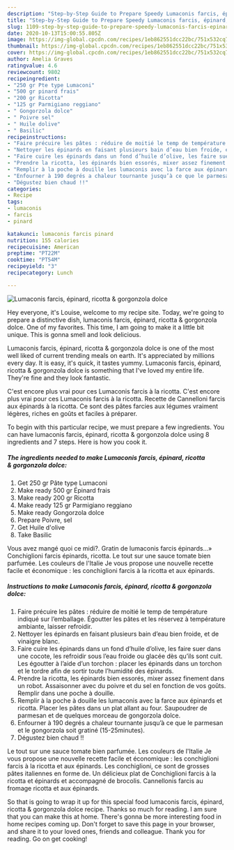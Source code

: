 ```yaml
---
description: "Step-by-Step Guide to Prepare Speedy Lumaconis farcis, épinard, ricotta &amp;amp; gorgonzola dolce"
title: "Step-by-Step Guide to Prepare Speedy Lumaconis farcis, épinard, ricotta &amp;amp; gorgonzola dolce"
slug: 1109-step-by-step-guide-to-prepare-speedy-lumaconis-farcis-epinard-ricotta-and-amp-gorgonzola-dolce
date: 2020-10-13T15:00:55.805Z
image: https://img-global.cpcdn.com/recipes/1eb862551dcc22bc/751x532cq70/lumaconis-farcis-epinard-ricotta-gorgonzola-dolce-photo-principale-de-la-recette.jpg
thumbnail: https://img-global.cpcdn.com/recipes/1eb862551dcc22bc/751x532cq70/lumaconis-farcis-epinard-ricotta-gorgonzola-dolce-photo-principale-de-la-recette.jpg
cover: https://img-global.cpcdn.com/recipes/1eb862551dcc22bc/751x532cq70/lumaconis-farcis-epinard-ricotta-gorgonzola-dolce-photo-principale-de-la-recette.jpg
author: Amelia Graves
ratingvalue: 4.6
reviewcount: 9802
recipeingredient:
- "250 gr Pte type Lumaconi"
- "500 gr pinard frais"
- "200 gr Ricotta"
- "125 gr Parmigiano reggiano"
- " Gongorzola dolce"
- " Poivre sel"
- " Huile dolive"
- " Basilic"
recipeinstructions:
- "Faire précuire les pâtes : réduire de moitié le temp de température indiqué sur l’emballage. Égoutter les pâtes et les réservez à température ambiante, laisser refroidir."
- "Nettoyer les épinards en faisant plusieurs bain d’eau bien froide, et de vinaigre blanc."
- "Faire cuire les épinards dans un fond d’huile d’olive, les faire suer dans une cocote, les refroidir sous l’eau froide ou glacée dès qu’ils sont cuit. Les égoutter à l’aide d’un torchon : placer les épinards dans un torchon et le tordre afin de sortir toute l’humidité des épinards."
- "Prendre la ricotta, les épinards bien essorés, mixer assez finement dans un robot. Assaisonner avec du poivre et du sel en fonction de vos goûts. Remplir dans une poche à douille."
- "Remplir à la poche à douille les lumaconis avec la farce aux épinards et ricotta. Placer les pâtes dans un plat allant au four. Saupoudrer de parmesan et de quelques morceau de gongorzola dolce."
- "Enfourner à 190 degrés a chaleur tournante jusqu’à ce que le parmesan et le gongorzola soit gratiné (15-25minutes)."
- "Dégustez bien chaud !!"
categories:
- Recipe
tags:
- lumaconis
- farcis
- pinard

katakunci: lumaconis farcis pinard 
nutrition: 155 calories
recipecuisine: American
preptime: "PT22M"
cooktime: "PT54M"
recipeyield: "3"
recipecategory: Lunch

---
```



![Lumaconis farcis, épinard, ricotta &amp; gorgonzola dolce](https://img-global.cpcdn.com/recipes/1eb862551dcc22bc/751x532cq70/lumaconis-farcis-epinard-ricotta-gorgonzola-dolce-photo-principale-de-la-recette.jpg)

Hey everyone, it's Louise, welcome to my recipe site. Today, we're going to prepare a distinctive dish, lumaconis farcis, épinard, ricotta &amp; gorgonzola dolce. One of my favorites. This time, I am going to make it a little bit unique. This is gonna smell and look delicious.

Lumaconis farcis, épinard, ricotta &amp; gorgonzola dolce is one of the most well liked of current trending meals on earth. It's appreciated by millions every day. It is easy, it's quick, it tastes yummy. Lumaconis farcis, épinard, ricotta &amp; gorgonzola dolce is something that I've loved my entire life. They're fine and they look fantastic.

C&#39;est encore plus vrai pour ces Lumaconis farcis à la ricotta. C&#39;est encore plus vrai pour ces Lumaconis farcis à la ricotta. Recette de Cannelloni farcis aux épinards à la ricotta. Ce sont des pâtes farcies aux légumes vraiment légères, riches en goûts et faciles à préparer.


To begin with this particular recipe, we must prepare a few ingredients. You can have lumaconis farcis, épinard, ricotta &amp; gorgonzola dolce using 8 ingredients and 7 steps. Here is how you cook it.

<!--inarticleads1-->

##### The ingredients needed to make Lumaconis farcis, épinard, ricotta &amp; gorgonzola dolce:

1. Get 250 gr Pâte type Lumaconi
1. Make ready 500 gr Épinard frais
1. Make ready 200 gr Ricotta
1. Make ready 125 gr Parmigiano reggiano
1. Make ready  Gongorzola dolce
1. Prepare  Poivre, sel
1. Get  Huile d&#39;olive
1. Take  Basilic


Vous avez mangé quoi ce midi?. Gratin de lumaconis farcis épinards…» Conchiglioni farcis épinards, ricotta. Le tout sur une sauce tomate bien parfumée. Les couleurs de l&#39;Italie Je vous propose une nouvelle recette facile et économique : les conchiglioni farcis à la ricotta et aux épinards. 

<!--inarticleads2-->

##### Instructions to make Lumaconis farcis, épinard, ricotta &amp; gorgonzola dolce:

1. Faire précuire les pâtes : réduire de moitié le temp de température indiqué sur l’emballage. Égoutter les pâtes et les réservez à température ambiante, laisser refroidir.
1. Nettoyer les épinards en faisant plusieurs bain d’eau bien froide, et de vinaigre blanc.
1. Faire cuire les épinards dans un fond d’huile d’olive, les faire suer dans une cocote, les refroidir sous l’eau froide ou glacée dès qu’ils sont cuit. Les égoutter à l’aide d’un torchon : placer les épinards dans un torchon et le tordre afin de sortir toute l’humidité des épinards.
1. Prendre la ricotta, les épinards bien essorés, mixer assez finement dans un robot. Assaisonner avec du poivre et du sel en fonction de vos goûts. Remplir dans une poche à douille.
1. Remplir à la poche à douille les lumaconis avec la farce aux épinards et ricotta. Placer les pâtes dans un plat allant au four. Saupoudrer de parmesan et de quelques morceau de gongorzola dolce.
1. Enfourner à 190 degrés a chaleur tournante jusqu’à ce que le parmesan et le gongorzola soit gratiné (15-25minutes).
1. Dégustez bien chaud !!


Le tout sur une sauce tomate bien parfumée. Les couleurs de l&#39;Italie Je vous propose une nouvelle recette facile et économique : les conchiglioni farcis à la ricotta et aux épinards. Les conchiglioni, ce sont de grosses pâtes italiennes en forme de. Un délicieux plat de Conchiglioni farcis à la ricotta et épinards et accompagné de brocolis. Cannellonis farcis au fromage ricotta et aux épinards. 

So that is going to wrap it up for this special food lumaconis farcis, épinard, ricotta &amp; gorgonzola dolce recipe. Thanks so much for reading. I am sure that you can make this at home. There's gonna be more interesting food in home recipes coming up. Don't forget to save this page in your browser, and share it to your loved ones, friends and colleague. Thank you for reading. Go on get cooking!

